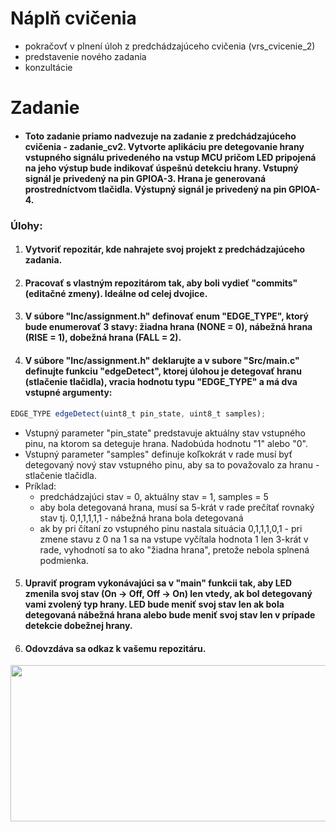 # Náplň cvičenia
- pokračovť v plnení úloh z predchádzajúceho cvičenia (vrs_cvicenie_2)
- predstavenie nového zadania
- konzultácie


# Zadanie
- #### Toto zadanie priamo nadvezuje na zadanie z predchádzajúceho cvičenia - zadanie_cv2. Vytvorte aplikáciu pre detegovanie hrany vstupného signálu privedeného na vstup MCU pričom LED pripojená na jeho výstup bude indikovať úspešnú detekciu hrany. Vstupný signál je privedený na pin GPIOA-3. Hrana je generovaná prostredníctvom tlačidla. Výstupný signál je privedený na pin GPIOA-4.

### Úlohy:
 1. #### Vytvoriť repozitár, kde nahrajete svoj projekt z predchádzajúceho zadania.
 2. #### Pracovať s vlastným repozitárom tak, aby boli vydieť "commits" (editačné zmeny). Ideálne od celej dvojice.
 3. #### V súbore "Inc/assignment.h" definovať enum "EDGE_TYPE", ktorý bude enumerovať 3 stavy: žiadna hrana (NONE = 0), nábežná hrana (RISE = 1), dobežná hrana (FALL = 2).
 4. #### V súbore "Inc/assignment.h" deklarujte a v subore "Src/main.c" definujte funkciu "edgeDetect", ktorej úlohou je detegovať hranu (stlačenie tlačidla), vracia hodnotu typu "EDGE_TYPE" a má dva vstupné argumenty:
 
```javascript
EDGE_TYPE edgeDetect(uint8_t pin_state, uint8_t samples);
```
  - Vstupný parameter "pin_state" predstavuje aktuálny stav vstupného pinu, na ktorom sa deteguje hrana. Nadobúda hodnotu "1" alebo "0". 
  - Vstupný parameter "samples" definuje koľkokrát v rade musí byť detegovaný nový stav vstupného pinu, aby sa to považovalo za hranu - stlačenie tlačidla.
  - Príklad: 
    - predchádzajúci stav = 0, aktuálny stav = 1, samples = 5
    - aby bola detegovaná hrana, musí sa 5-krát v rade prečítať rovnaký stav tj. 0,1,1,1,1,1 - nábežná hrana bola detegovaná
    - ak by pri čítaní zo vstupného pinu nastala situácia 0,1,1,1,0,1 - pri zmene stavu z 0 na 1 sa na vstupe vyčítala hodnota 1 len 3-krát v rade, vyhodnotí sa to ako "žiadna hrana", pretože nebola splnená podmienka.
   
5. #### Upraviť program vykonávajúci sa v "main" funkcii tak, aby LED zmenila svoj stav (On -> Off, Off -> On) len vtedy, ak bol detegovaný vami zvolený typ hrany. LED bude meniť svoj stav len ak bola detegovaná nábežná hrana alebo bude meniť svoj stav len v prípade detekcie dobežnej hrany. 


6. #### Odovzdáva sa odkaz k vašemu repozitáru.
 
 <p align="center">
    <img src="https://github.com/VRS-Predmet/vrs_cvicenie_2/blob/master/documents/edge_detect.png" width="2000" height="250" title="LED, button and Stm32 - circuit.">
</p>
